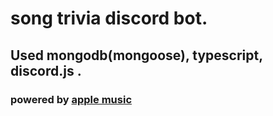 # song trivia discord bot.
## Used mongodb(mongoose), typescript, discord.js .
### powered by [apple music](https://music.apple.com)
